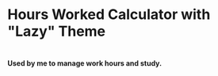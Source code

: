 <h1> Hours Worked Calculator with "Lazy" Theme <h1>
<h4> Used by me to manage work hours and study. </h4>
